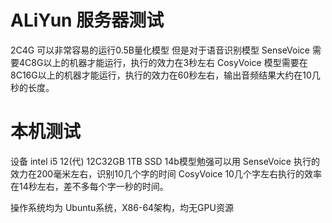 # ALiYun 服务器测试

2C4G 可以非常容易的运行0.5B量化模型
但是对于语音识别模型 SenseVoice 需要4C8G以上的机器才能运行，执行的效力在3秒左右
CosyVoice 模型需要在8C16G以上的机器才能运行，执行的效力在60秒左右，输出音频结果大约在10几秒的长度。

# 本机测试
设备 intel i5 12(代) 12C32GB 1TB SSD 14b模型勉强可以用
SenseVoice 执行的效力在200毫米左右，识别10几个字的时间
CosyVoice 10几个字左右执行的效率在14秒左右，差不多每个字一秒的时间。

操作系统均为 Ubuntu系统，X86-64架构，均无GPU资源